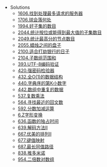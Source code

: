 <!-- docs/_sidebar.md created by koko-docsify_sidebarTool -->

- Solutions
  - [1606.找到处理最多请求的服务器](Solutions/1606.找到处理最多请求的服务器.md)
  - [1706.球会落何处](Solutions/1706.球会落何处.md)
  - [1994.好子集的数目](Solutions/1994.好子集的数目.md)
  - [2044.统计按位或能得到最大值的子集数目](Solutions/2044.统计按位或能得到最大值的子集数目.md)
  - [2049.统计最高分的节点数目](Solutions/2049.统计最高分的节点数目.md)
  - [2055.蜡烛之间的盘子](Solutions/2055.蜡烛之间的盘子.md)
  - [2100.适合打劫银行的日子](Solutions/2100.适合打劫银行的日子.md)
  - [2104.子数组范围和](Solutions/2104.子数组范围和.md)
  - [393.UTF-8编码验证](Solutions/393.UTF-8编码验证.md)
  - [420.强密码检验器](Solutions/420.强密码检验器.md)
  - [432.全O(1)的数据结构](Solutions/432.全O(1)的数据结构.md)
  - [440.字典序的第K小数字](Solutions/440.字典序的第K小数字.md)
  - [442.数组中重复的数据](Solutions/442.数组中重复的数据.md)
  - [537.复数乘法](Solutions/537.复数乘法.md)
  - [564.寻找最近的回文数](Solutions/564.寻找最近的回文数.md)
  - [592.分数加减运算](Solutions/592.分数加减运算.md)
  - [6.Z字形变换](Solutions/6.Z字形变换.md)
  - [636.函数的独占时间](Solutions/636.函数的独占时间.md)
  - [639.解码方法II](Solutions/639.解码方法II.md)
  - [667.优美的排列II](Solutions/667.优美的排列II.md)
  - [677.键值映射](Solutions/677.键值映射.md)
  - [687.最长同值路径](Solutions/687.最长同值路径.md)
  - [838.推多米诺](Solutions/838.推多米诺.md)
  - [954.二倍数对数组](Solutions/954.二倍数对数组.md)
 